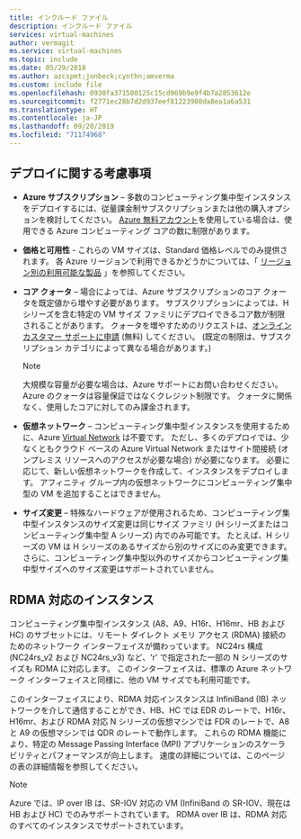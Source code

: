 ```yaml
---
title: インクルード ファイル
description: インクルード ファイル
services: virtual-machines
author: vermagit
ms.service: virtual-machines
ms.topic: include
ms.date: 05/29/2018
ms.author: azcspmt;jonbeck;cynthn;amverma
ms.custom: include file
ms.openlocfilehash: 0930fa371500125c15cd969b9e9f4b7a2853612e
ms.sourcegitcommit: f2771ec28b7d2d937eef81223980da8ea1a6a531
ms.translationtype: HT
ms.contentlocale: ja-JP
ms.lasthandoff: 09/20/2019
ms.locfileid: "71174968"
---
```

## <a name="deployment-considerations"></a>デプロイに関する考慮事項
* **Azure サブスクリプション** – 多数のコンピューティング集中型インスタンスをデプロイするには、従量課金制サブスクリプションまたは他の購入オプションを検討してください。 [Azure 無料アカウント](https://azure.microsoft.com/free/)を使用している場合は、使用できる Azure コンピューティング コアの数に制限があります。

* **価格と可用性** - これらの VM サイズは、Standard 価格レベルでのみ提供されます。 各 Azure リージョンで利用できるかどうかについては、「 [リージョン別の利用可能な製品](https://azure.microsoft.com/global-infrastructure/services/) 」を参照してください。 
* **コア クォータ** – 場合によっては、Azure サブスクリプションのコア クォータを既定値から増やす必要があります。 サブスクリプションによっては、H シリーズを含む特定の VM サイズ ファミリにデプロイできるコア数が制限されることがあります。 クォータを増やすためのリクエストは、[オンライン カスタマー サポートに申請](../articles/azure-supportability/how-to-create-azure-support-request.md) (無料) してください。 (既定の制限は、サブスクリプション カテゴリによって異なる場合があります。)
  
  > [!NOTE]
  > 大規模な容量が必要な場合は、Azure サポートにお問い合わせください。 Azure のクォータは容量保証ではなくクレジット制限です。 クォータに関係なく、使用したコアに対してのみ課金されます。
  > 
  > 
* **仮想ネットワーク** – コンピューティング集中型インスタンスを使用するために、Azure [Virtual Network](https://azure.microsoft.com/documentation/services/virtual-network/) は不要です。 ただし、多くのデプロイでは、少なくともクラウド ベースの Azure Virtual Network またはサイト間接続 (オンプレミス リソースへのアクセスが必要な場合) が必要になります。 必要に応じて、新しい仮想ネットワークを作成して、インスタンスをデプロイします。 アフィニティ グループ内の仮想ネットワークにコンピューティング集中型の VM を追加することはできません。
* **サイズ変更** – 特殊なハードウェアが使用されるため、コンピューティング集中型インスタンスのサイズ変更は同じサイズ ファミリ (H シリーズまたはコンピューティング集中型 A シリーズ) 内でのみ可能です。 たとえば、H シリーズの VM は H シリーズのあるサイズから別のサイズにのみ変更できます。 さらに、コンピューティング集中型以外のサイズからコンピューティング集中型サイズへのサイズ変更はサポートされていません。  

## <a name="rdma-capable-instances"></a>RDMA 対応のインスタンス
コンピューティング集中型インスタンス (A8、A9、H16r、H16mr、HB および HC) のサブセットには、リモート ダイレクト メモリ アクセス (RDMA) 接続のためのネットワーク インターフェイスが備わっています。 NC24rs 構成 (NC24rs_v2 および NC24rs_v3) など、'r' で指定された一部の N シリーズのサイズも RDMA に対応します。 このインターフェイスは、標準の Azure ネットワーク インターフェイスと同様に、他の VM サイズでも利用可能です。 
  
このインターフェイスにより、RDMA 対応インスタンスは InfiniBand (IB) ネットワークを介して通信することができ、HB、HC では EDR のレートで、H16r、H16mr、および RDMA 対応 N シリーズの仮想マシンでは FDR のレートで、A8 と A9 の仮想マシンでは QDR のレートで動作します。 これらの RDMA 機能により、特定の Message Passing Interface (MPI) アプリケーションのスケーラビリティとパフォーマンスが向上します。 速度の詳細については、このページの表の詳細情報を参照してください。

> [!NOTE]
> Azure では、IP over IB は、SR-IOV 対応の VM (InfiniBand の SR-IOV、現在は HB および HC) でのみサポートされています。 RDMA over IB は、RDMA 対応のすべてのインスタンスでサポートされています。
>

